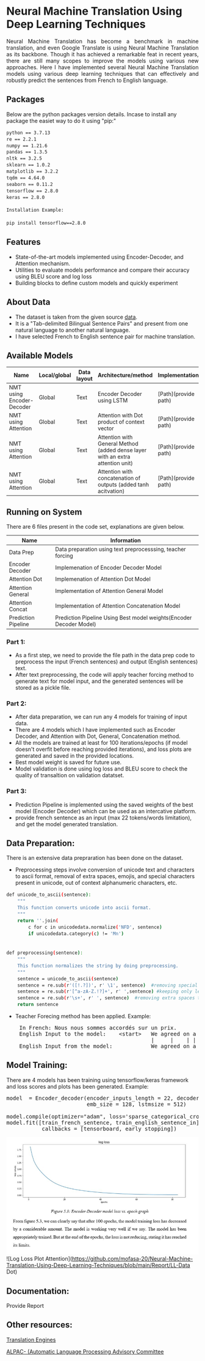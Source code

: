 # Neural Machine Translation Using Deep Learning Techniques

<p align="justify">
    Neural Machine Translation has become a benchmark in machine translation, and even Google Translate is using Neural Machine Translation as its backbone. Though it has achieved a remarkable feat in recent years, there are still many scopes to improve the models using various new approaches. Here I have implemented several Neural Machine Translation models using various deep learning techniques that can effectively and robustly predict the sentences from French to English language.
</p>

## Packages

Below are the python packages version details. Incase to install any package the easiet way to do it using "pip:"

```bash
python == 3.7.13
re == 2.2.1       
numpy == 1.21.6       
pandas == 1.3.5        
nltk == 3.2.5
sklearn == 1.0.2
matplotlib == 3.2.2
tqdm == 4.64.0
seaborn == 0.11.2
tensorflow == 2.8.0
keras == 2.8.0

Installation Example:

pip install tensorflow==2.8.0
```

## Features

* State-of-the-art models implemented using Encoder-Decoder, and Attention mechanism.
* Utilities to evaluate models performance and compare their accuracy using BLEU score and log loss
* Building blocks to define custom models and quickly experiment

## About Data

* The dataset is taken from the given source [data](http://www.manythings.org/anki/).
* It is a "Tab-delimited Bilingual Sentence Pairs" and present from one natural language to another natural language.
* I have selected French to English sentence pair for machine translation.

## Available Models

Name                             | Local/global | Data layout              | Architecture/method | Implementation 
---------------------------------|--------------|--------------------------|---------------------|----------------
NMT using Encoder-Decoder        | Global       | Text                     | Encoder Decoder using LSTM | [Path](provide path)|
NMT using Attention              | Global       | Text                     | Attention with Dot product of context vector | [Path](provide path)|
NMT using Attention              | Global       | Text                     | Attention with General Method (added dense layer with an extra attention unit) | [Path](provide path)|
NMT using Attention              | Global       | Text                     | Attention with concatenation of outputs (added tanh acitvation) | [Path](provide path)|

## Running on System

There are 6 files present in the code set, explanations are given below.


Name                             | Information  | 
---------------------------------|--------------|
Data Prep       | Data preparation using text preprocesssing, teacher forcing |
Encoder Decoder          | Implemenation of Encoder Decoder Model | 
Attention Dot            | Implemenation of Attention Dot Model |
Attention General              | Implementation of Attention General Model |
Attention Concat              | Implementation of Attention Concatenation Model |
Prediction Pipeline          | Prediction Pipeline Using Best model weights(Encoder Decoder Model)|

<p align="justify">

### Part 1:
* As a first step, we need to provide the file path in the data prep code to preprocess the input (French sentences) and output (English sentences) text. 
* After text preprocessing, the code will apply teacher forcing method to generate text for model input, and the generated sentences will be stored as a pickle file.
    
### Part 2:
* After data preparation, we can run any 4 models for training of input data. 
* There are 4 models which I have implemented such as Encoder Decoder, and Attention with Dot, General, Concatenation method. 
* All the models are trained at least for 100 iterations/epochs (if model doesn't overfit before reaching provided iterations), and loss plots are generated and saved in the provided locations.
* Best model weight is saved for future use.
* Model validation is done using log loss and BLEU score to check the quality of transaltion on validation datatset.
    
### Part 3:
* Prediction Pipeline is implemented using the saved weights of the best model (Encoder Decoder) which can be used as an intercative platform. 
* provide  french sentence as an input (max 22 tokens/words limitation), and get the model generated translation.
</p>

## Data Preparation:

There is an extensive data prepraration has been done on the dataset.

* Preprocessing steps involve conversion of unicode text and characters to ascii format, removal of extra spaces, emojis, and special characters present in unicode, out of context alphanumeric characters, etc.
```bash
def unicode_to_ascii(sentence):
    """
    This function converts unicode into ascii format.
    """
    return ''.join(
        c for c in unicodedata.normalize('NFD', sentence)
        if unicodedata.category(c) != 'Mn')


def preprocessing(sentence):
    """
    This function normalizes the string by doing preprocessing.
    """
    sentence = unicode_to_ascii(sentence)
    sentence = re.sub(r'([!.?])', r' \1', sentence)  #removing special character
    sentence = re.sub(r'[^a-zA-Z.!?]+', r' ',sentence) #keeping only letters and words
    sentence = re.sub(r'\s+', r' ', sentence)  #removing extra spaces to avoid treating as a sentence
    return sentence
```



* Teacher Forecing method has been applied. Example:
<pre>
    In French: Nous nous sommes accordés sur un prix.
    English Input to the model:    &lt;start>   We agreed on a price	
                                             |     |    | |   |
    English Input from the model:            We agreed on a price	&lt;end>
</pre>

## Model Training:

There are 4 models has been training using tensorflow/keras framework and loss scores and plots has been generated.
Example:

<pre>
model  = Encoder_decoder(encoder_inputs_length = 22, decoder_inputs_length = 22, input_vocab_size = 23492, output_vocab_size = 14544,
                         emb_size = 128, lstmsize = 512)

model.compile(optimizer="adam", loss='sparse_categorical_crossentropy')
model.fit([train_french_sentence, train_english_sentence_in], train_english_sentence_out, batch_size = 1024, epochs=100, 
           callbacks = [tensorboard, early_stopping])
</pre>

![Log Loss Plot Encoder Decoder](https://github.com/mofasa-20/Neural-Machine-Translation-Using-Deep-Learning-Techniques/blob/main/Report/LL-Encoder.JPG)
![Log Loss Plot Attention](https://github.com/mofasa-20/Neural-Machine-Translation-Using-Deep-Learning-Techniques/blob/main/Report/LL-Data Dot)

## Documentation:

Provide Report

## Other resources:

[Translation Engines](https://user-images.githubusercontent.com/74071047/164985524-71b5dd60-be4c-4a0f-a210-cbc4f1253cac.png)

[ALPAC- (Automatic Language Processing Advisory Committee](https://en.wikipedia.org/wiki/ALPAC)
